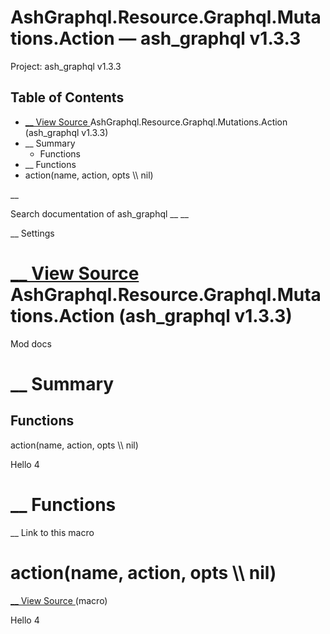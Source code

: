 # AshGraphql.Resource.Graphql.Mutations.Action — ash_graphql v1.3.3

Project: ash_graphql v1.3.3

## Table of Contents

- [ __ View Source ](external_link) AshGraphql.Resource.Graphql.Mutations.Action (ash_graphql v1.3.3)
- __ Summary
  - Functions
- __ Functions
- action(name, action, opts \\\ nil)

__

Search documentation of ash_graphql __ __

__ Settings

#  [ __ View Source ](external_link) AshGraphql.Resource.Graphql.Mutations.Action (ash_graphql v1.3.3)

Mod docs

#  __ Summary

##  Functions

action(name, action, opts \\\ nil)

Hello 4

#  __ Functions

__ Link to this macro

# action(name, action, opts \\\ nil)

[ __ View Source ](external_link) (macro)

Hello 4
